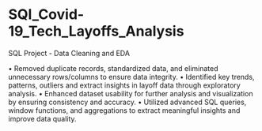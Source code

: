 # SQl_Covid-19_Tech_Layoffs_Analysis
SQL Project - Data Cleaning and EDA

•	Removed duplicate records, standardized data, and eliminated unnecessary rows/columns to ensure data integrity.
•	Identified key trends, patterns, outliers and extract insights in layoff data through exploratory analysis.
•	Enhanced dataset usability for further analysis and visualization by ensuring consistency and accuracy.
• Utilized advanced SQL queries, window functions, and aggregations to extract meaningful insights and improve data quality.

